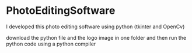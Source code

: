 # PhotoEditingSoftware
I developed this photo editing software using python (tkinter and OpenCv)

download the python file and the logo image in one folder and then run the python code using a python compiler
